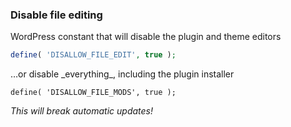 ###  Disable file editing

WordPress constant that will disable the plugin and theme editors

```php
define( 'DISALLOW_FILE_EDIT', true );
```

<div class="fragment">
  <p>&hellip;or disable _everything_, including the plugin installer</p>
  <pre><code class="php">define( 'DISALLOW_FILE_MODS', true );</code></pre>
  <p><em>This will break automatic updates!</em></p>
</div>